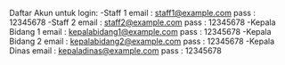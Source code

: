 Daftar Akun untuk login:
-Staff 1
 email : staff1@example.com
 pass : 12345678
-Staff 2
 email : staff2@example.com
 pass : 12345678
-Kepala Bidang 1
 email : kepalabidang1@example.com
 pass : 12345678
-Kepala Bidang 2
 email : kepalabidang2@example.com
 pass : 12345678
-Kepala Dinas
 email : kepaladinas@example.com
 pass : 12345678
